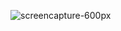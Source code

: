 ![screencapture-600px](https://user-images.githubusercontent.com/82975802/143619511-66f0c124-0bf2-46a5-add3-0c3f9b7e10e3.png)
